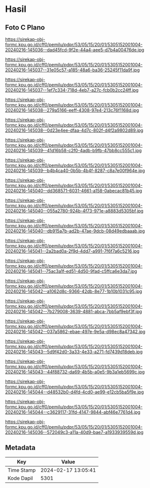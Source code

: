 # Hasil

## Foto C Plano

https://sirekap-obj-formc.kpu.go.id/cff0/pemilu/pdpr/53/05/15/20/01/5305152001004-20240216-145036--dad45fcd-9f2e-44a4-aee5-d7b4a00476de.jpg

https://sirekap-obj-formc.kpu.go.id/cff0/pemilu/pdpr/53/05/15/20/01/5305152001004-20240216-145037--31e05c57-a185-48a6-ba36-25245f11da9f.jpg

https://sirekap-obj-formc.kpu.go.id/cff0/pemilu/pdpr/53/05/15/20/01/5305152001004-20240216-145037--1ef7c334-718d-4eb7-a27c-fcb0b2cc24ff.jpg

https://sirekap-obj-formc.kpu.go.id/cff0/pemilu/pdpr/53/05/15/20/01/5305152001004-20240216-145038--279a5166-eeff-4308-97e4-213c76f1168d.jpg

https://sirekap-obj-formc.kpu.go.id/cff0/pemilu/pdpr/53/05/15/20/01/5305152001004-20240216-145038--0d23e4ee-dfaa-4d7c-802f-d4f2a9802d89.jpg

https://sirekap-obj-formc.kpu.go.id/cff0/pemilu/pdpr/53/05/15/20/01/5305152001004-20240216-145039--41d16b58-c2f0-4adb-b9fb-47bb8cc555c1.jpg

https://sirekap-obj-formc.kpu.go.id/cff0/pemilu/pdpr/53/05/15/20/01/5305152001004-20240216-145039--b4b4ca40-0b5b-4b4f-8287-c8a7e00f964e.jpg

https://sirekap-obj-formc.kpu.go.id/cff0/pemilu/pdpr/53/05/15/20/01/5305152001004-20240216-145040--dd368571-6031-4661-a158-0abecac81b45.jpg

https://sirekap-obj-formc.kpu.go.id/cff0/pemilu/pdpr/53/05/15/20/01/5305152001004-20240216-145040--055a2780-924b-4f73-971e-a8883d5305bf.jpg

https://sirekap-obj-formc.kpu.go.id/cff0/pemilu/pdpr/53/05/15/20/01/5305152001004-20240216-145040--db915a7b-ad2b-47ae-9dcb-08d49edbaaab.jpg

https://sirekap-obj-formc.kpu.go.id/cff0/pemilu/pdpr/53/05/15/20/01/5305152001004-20240216-145041--2a2bad0a-2f9d-4dd7-a991-7f6f7a6c5216.jpg

https://sirekap-obj-formc.kpu.go.id/cff0/pemilu/pdpr/53/05/15/20/01/5305152001004-20240216-145041--75ac3a1f-ed51-4d50-9fad-c5ffca6e3da7.jpg

https://sirekap-obj-formc.kpu.go.id/cff0/pemilu/pdpr/53/05/15/20/01/5305152001004-20240216-145042--a1062d8c-9366-42db-8e77-1b10b1031c95.jpg

https://sirekap-obj-formc.kpu.go.id/cff0/pemilu/pdpr/53/05/15/20/01/5305152001004-20240216-145042--7b279008-3639-4881-abca-7bb5af9ebf3f.jpg

https://sirekap-obj-formc.kpu.go.id/cff0/pemilu/pdpr/53/05/15/20/01/5305152001004-20240216-145042--037a5862-ebae-497e-9e5a-d98ec8a47342.jpg

https://sirekap-obj-formc.kpu.go.id/cff0/pemilu/pdpr/53/05/15/20/01/5305152001004-20240216-145043--5d9f42d0-3a33-4e33-a271-fd7439d18deb.jpg

https://sirekap-obj-formc.kpu.go.id/cff0/pemilu/pdpr/53/05/15/20/01/5305152001004-20240216-145043--44f88732-da69-4b5b-a0e5-9b3a1eb5699c.jpg

https://sirekap-obj-formc.kpu.go.id/cff0/pemilu/pdpr/53/05/15/20/01/5305152001004-20240216-145044--d48532b0-d4fd-4cd0-ae99-e12cb5ba5f9e.jpg

https://sirekap-obj-formc.kpu.go.id/cff0/pemilu/pdpr/53/05/15/20/01/5305152001004-20240216-145044--c3629117-31fd-4147-9844-abf46e7761d4.jpg

https://sirekap-obj-formc.kpu.go.id/cff0/pemilu/pdpr/53/05/15/20/01/5305152001004-20240216-145036--572049c3-a11a-40d9-bae7-a1933939559d.jpg


## Metadata

| Key        | Value               |
| ---------- | ------------------- |
| Time Stamp | 2024-02-17 13:05:41 |
| Kode Dapil | 5301                |



